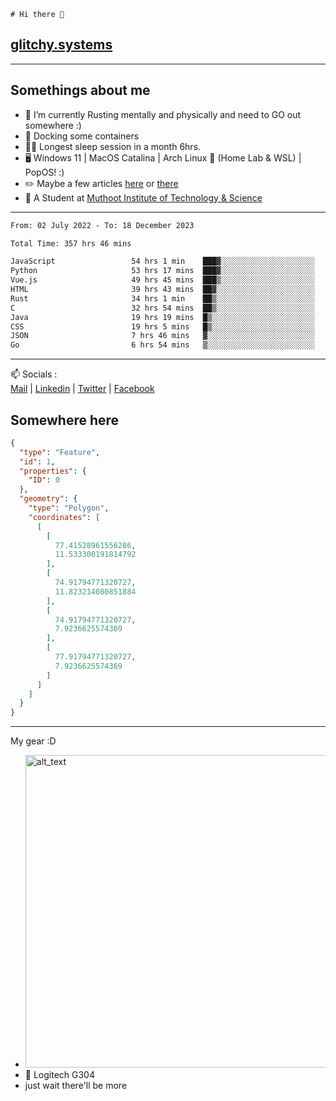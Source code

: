```
# Hi there 👋
```
## [glitchy.systems](https://glitchy.systems)
---

## Somethings about me



- 🌱 I’m currently Rusting mentally and physically and need to GO out somewhere :)
- 🐋 Docking some containers
- 😶‍🌫️ Longest sleep session in a month 6hrs.
- 🖥️ Windows 11 | MacOS Catalina | Arch Linux 🦩 (Home Lab & WSL) | PopOS! :)
- ✏️ Maybe a few articles [here](https://medium.com/@advaithnarayanan8) or [there](https://medium.com/@advaithnarayanan8)
- 📑 A Student at [Muthoot Institute of Technology & Science](https://mgmits.ac.in/)



---

<!--START_SECTION:waka-->

```txt
From: 02 July 2022 - To: 18 December 2023

Total Time: 357 hrs 46 mins

JavaScript                 54 hrs 1 min    ███▓░░░░░░░░░░░░░░░░░░░░░   15.10 %
Python                     53 hrs 17 mins  ███▓░░░░░░░░░░░░░░░░░░░░░   14.90 %
Vue.js                     49 hrs 45 mins  ███▒░░░░░░░░░░░░░░░░░░░░░   13.91 %
HTML                       39 hrs 43 mins  ██▓░░░░░░░░░░░░░░░░░░░░░░   11.10 %
Rust                       34 hrs 1 min    ██▒░░░░░░░░░░░░░░░░░░░░░░   09.51 %
C                          32 hrs 54 mins  ██▒░░░░░░░░░░░░░░░░░░░░░░   09.20 %
Java                       19 hrs 19 mins  █▒░░░░░░░░░░░░░░░░░░░░░░░   05.40 %
CSS                        19 hrs 5 mins   █▒░░░░░░░░░░░░░░░░░░░░░░░   05.33 %
JSON                       7 hrs 46 mins   ▓░░░░░░░░░░░░░░░░░░░░░░░░   02.17 %
Go                         6 hrs 54 mins   ▒░░░░░░░░░░░░░░░░░░░░░░░░   01.93 %
```

<!--END_SECTION:waka-->

---

📫 Socials :<br>
[Mail](mailto:advaithnarayanan8@gmail.com) | [Linkedin](https://www.linkedin.com/in/advaith-narayanan-a72152214/) | [Twitter](https://twitter.com/advaithnarayan) | [Facebook](https://screenmessage.com/qinq)

## Somewhere here

```geojson
{
  "type": "Feature",
  "id": 1,
  "properties": {
    "ID": 0
  },
  "geometry": {
    "type": "Polygon",
    "coordinates": [
      [
        [
          77.41528961556286,
          11.533300191814792
        ],
        [
          74.91794771320727,
          11.823214080851884
        ],
        [
          74.91794771320727,
          7.9236625574369
        ],
        [
          77.91794771320727,
          7.9236625574369
        ]
      ]
    ]
  }
}
```


--- 
My gear :D

- [<img alt="alt_text" width="500px" src="https://valid.x86.fr/cache/banner/xv24bv-6.png" />](https://valid.x86.fr/xv24bv)
- 🐁 Logitech G304
- just wait there'll be more


